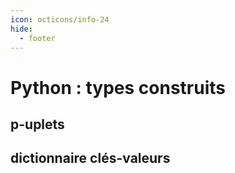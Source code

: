 ```yaml
---
icon: octicons/info-24
hide:
  - footer
---
```

# Python : types construits
## p-uplets
## dictionnaire clés-valeurs